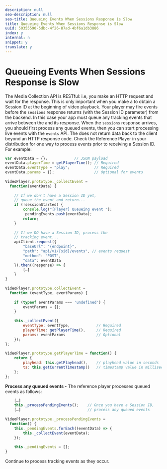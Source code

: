 ```yaml
---
description: null
seo-description: null
seo-title: Queueing Events When Sessions Response is Slow
title: Queueing Events When Sessions Response is Slow
uuid: 50355590-5dbc-4f26-87ad-4bf6a1db3886
index: y
internal: n
snippet: y
translate: y
---
```


# Queueing Events When Sessions Response is Slow

<a id="section_nk1_mnv_gcb"></a>

The Media Collection API is RESTful: i.e, you make an HTTP request and wait for the response. This is only important when you make a [](../../media-collection-api/mc-api-ref/mc-api-sessions-req.md) to obtain a Session ID at the beginning of video playback. Your player may fire events before the `sessions` response returns (with the Session ID parameter) from the backend. In this case your app must queue any tracking events that arrive between the [](../../media-collection-api/mc-api-ref/mc-api-sessions-req.md) and its response. When the `sessions` response arrives, you should first process any queued events, then you can start processing live events with the `events` API. The [](../../media-collection-api/mc-api-ref/mc-api-events-req.md)does not return data back to the client beyond an HTTP response code. Check the Reference Player in your distribution for one way to process events prior to receiving a Session ID. For example:

```js
var eventData = {};            // JSON payload 
eventData.playerTime = getPlayerTime(); // Required 
eventData.eventType = "play";           // Required 
eventData.params = {};                  // Optional for events 
 
VideoPlayer.prototype._collectEvent =  
  function(eventData) { 
 
    // If we don't have a Session ID yet,  
    // queue the event and return... 
    if (!sessionStarted) { 
        console.log("[Player] Queueing event "); 
        _pendingEvents.push(eventData); 
        return; 
    } 
 
    // If we DO have a Session ID, process the 
    // tracking event...     
    apiClient.request({ 
        "baseUrl": "{endpoint}", 
        "path": "api/v1/{sid}/events", // events request 
        "method": "POST", 
        "data": eventData 
    }).then((response) => {   
        […] 
    } 
} 
 
VideoPlayer.prototype.collectEvent =  
  function (eventType, eventParams) { 
         
    if (typeof eventParams === 'undefined') {   
        eventParams = {}; 
    } 
 
    this._collectEvent({                   
        eventType: eventType,            // Required 
        playerTime: getPlayerTime(),     // Required 
        params: eventParams              // Optional  
    });                                    
}; 
 
VideoPlayer.prototype.getPlayerTime = function() { 
    return { 
        playhead: this.getPlayhead(),    // playhead value in seconds 
        ts: this.getCurrentTimestamp()   // timestamp value in milliseconds 
    }; 
};
```

**Process any queued events -** The reference player processes queued events as follows: 

```js
    […] 
    this._processPendingEvents();    // Once you have a Session ID, 
    […]                              // process any queued events 
 
VideoPlayer.prototype._processPendingEvents =  
  function() { 
    this._pendingEvents.forEach((eventData) => { 
        this._collectEvent(eventData); 
    }); 
 
    this._pendingEvents = []; 
}
```

Continue to process tracking events as they occur.
